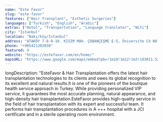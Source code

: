 ```yaml
---
name: "Este Favor"
slug: "este-favor"
features: ["Hair Transplant", "Esthetic Surgeries"]
languages: ["Turkish", "English", "Arabic"]
extras: ["Hotel", "Transportation", "Language translator", "Wifi"]
city: "Istanbul"
location: "Bakırköy/Istanbul"
address: "ATAKÖY 7-8-9-10. KISIM MAH. ÇOBANÇEŞME E-5, Üniversite Cd NO: 20, 34212 Bakırköy/İstanbul"
phone: "+905421202030"
featured: 0
website: "https://estefavor.com/en/home/"
mapsURL: "https://www.google.com/maps/embed?pb=!1m18!1m12!1m3!1d3011.5272920834896!2d28.83189931613371!3d40.99183072838447!2m3!1f0!2f0!3f0!3m2!1i1024!2i768!4f13.1!3m3!1m2!1s0x14cabbd74510c28f%3A0xaddd197c20943dbf!2sESTE%20FAVOR%20Hair%20Transplant%20Turkey%20Istanbul%20%26%20Aesthetic!5e0!3m2!1sen!2str!4v1660950679581!5m2!1sen!2str"
---
```


longDescription: "EsteFavor & Hair Transplantation offers the latest hair transplantation technologies to its clients and owes its global recognition to its excellent and natural results.It is one of the pioneers of the boutique health service approach in Turkey. While providing personalized VIP service, it guarantees the most accurate planning, natural appearance, and high-density hair transplantation.EsteFavor provides high-quality service in the field of hair transplantation with its expert and successful team. It performs hair transplantation procedures in A +++ hospital with a JCI certificate and in a sterile operating room environment.
